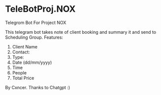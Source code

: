 # TeleBotProj.NOX
Telegrom Bot For Project NOX

This telegram bot takes note of client booking and summary it and send to Scheduling Group.
Features:
  1.  Client Name
  2.  Contact:
  3.  Type:
  4.  Date (dd/mm/yyyy)
  5.  Time
  6.  People
  7.  Total Price

By Cxncer. Thanks to Chatgpt :)
